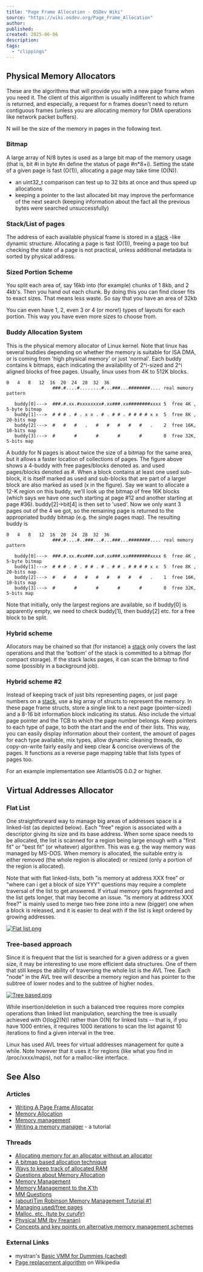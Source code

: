 ```yaml
---
title: "Page Frame Allocation - OSDev Wiki"
source: "https://wiki.osdev.org/Page_Frame_Allocation"
author:
published:
created: 2025-06-06
description:
tags:
  - "clippings"
---
```

## Physical Memory Allocators

These are the algorithms that will provide you with a new page frame when you need it. The client of this algorithm is usually indifferent to which frame is returned, and especially, a request for n frames doesn't need to return contiguous frames (unless you are allocating memory for DMA operations like network packet buffers).

N will be the size of the memory in pages in the following text.

### Bitmap

A large array of N/8 bytes is used as a large bit map of the memory usage (that is, bit #i in byte #n define the status of page #n\*8+i). Setting the state of a given page is fast (O(1)), allocating a page may take time (O(N)).

- an uint32\_t comparison can test up to 32 bits at once and thus speed up allocations
- keeping a pointer to the last allocated bit may improve the performance of the next search (keeping information about the fact all the previous bytes were searched unsuccessfully)

### Stack/List of pages

The address of each available physical frame is stored in a [stack](https://wiki.osdev.org/Stack "Stack") -like dynamic structure. Allocating a page is fast (O(1)), freeing a page too but checking the state of a page is not practical, unless additional metadata is sorted by physical address.

### Sized Portion Scheme

You split each area of, say 16kb into (for example) chunks of 1 8kb, and 2 4kb's. Then you hand out each chunk. By doing this you can find closer fits to exact sizes. That means less waste. So say that you have an area of 32kb

You can even have 1, 2, even 3 or 4 (or more!) types of layouts for each portion. This way you have even more sizes to choose from.

### Buddy Allocation System

This is the physical memory allocator of Linux kernel. Note that linux has several buddies depending on whether the memory is suitable for ISA DMA, or is coming from 'high physical memory' or just 'normal'. Each buddy contains k bitmaps, each indicating the availability of 2^i-sized and 2^i aligned blocks of free pages. Usually, linux uses from 4K to 512K blocks.

```
0   4   8   12  16  20  24  28  32  36
                 ###.#....#........#...###...########.... real memory pattern

   buddy[0]--->  ###.#.xx.#xxxxxxxx#.xx###.xx########xxxx 5  free 4K , 5-byte bitmap
   buddy[1]--->  # # # . # . x x . # . # # . # # # # x x  5  free 8K , 20-bits map
   buddy[2]--->  #   #   #   .   #   #   #   #   #   .    2  free 16K, 10-bits map
   buddy[3]--->  #       #       #       #       #        0  free 32K, 5-bits map
```

A buddy for N pages is about twice the size of a bitmap for the same area, but it allows a faster location of collections of pages. The figure above shows a 4-buddy with free pages/blocks denoted as. and used pages/blocks denoted as #. When a block contains at least one used sub-block, it is itself marked as used and sub-blocks that are part of a larger block are also marked as used (x in the figure). Say we want to allocate a 12-K region on this buddy, we'll look up the bitmap of free 16K blocks (which says we have one such starting at page #12 and another starting at page #36). buddy\[2\]->bit\[4\] is then set to 'used'. Now we only want 3 pages out of the 4 we got, so the remaining page is returned to the appropriated buddy bitmap (e.g. the single pages map). The resulting buddy is

```
0   4   8   12  16  20  24  28  32  36
                 ###.#....#..###...#...###...########.... real memory pattern

   buddy[0]--->  ###.#.xx.#xx###.xx#.xx###.xx########xxxx 6  free 4K , 5-byte bitmap
   buddy[1]--->  # # # . # . # # . # . # # . # # # # x x  5  free 8K , 20-bits map
   buddy[2]--->  #   #   #   #   #   #   #   #   #   .    1  free 16K, 10-bits map
   buddy[3]--->  #       #       #       #       #        0  free 32K, 5-bits map
```

Note that initially, only the largest regions are available, so if buddy\[0\] is apparently empty, we need to check buddy\[1\], then buddy\[2\] etc. for a free block to be split.

### Hybrid scheme

Allocators may be chained so that (for instance) a [stack](https://wiki.osdev.org/Stack "Stack") only covers the last operations and that the 'bottom' of the stack is committed to a bitmap (for compact storage). If the stack lacks pages, it can scan the bitmap to find some (possibly in a background job).

### Hybrid scheme #2

Instead of keeping track of just bits representing pages, or just page numbers on a [stack](https://wiki.osdev.org/Stack "Stack"), use a big array of structs to represent the memory. In these page frame structs, store a single link to a next page (pointer-sized) and a 8-16 bit information block indicating its status. Also include the virtual page pointer and the TCB to which the page number belongs. Keep pointers to each type of page, to both the start and the end of their lists. This way, you can easily display information about their content, the amount of pages for each type available, mix types, allow dynamic cleaning threads, do copy-on-write fairly easily and keep clear & concise overviews of the pages. It functions as a reverse page mapping table that lists types of pages too.

For an example implementation see AtlantisOS 0.0.2 or higher.

## Virtual Addresses Allocator

### Flat List

One straightforward way to manage big areas of addresses space is a linked-list (as depicted below). Each "free" region is associated with a descriptor giving its size and its base address. When some space needs to be allocated, the list is scanned for a region being large enough with a "first fit" or "best fit" (or whatever) algorithm. This was e.g. the way memory was managed by MS-DOS. When memory is allocated, the suitable entry is either removed (the whole region is allocated) or resized (only a portion of the region is allocated).

Note that with flat linked-lists, both "is memory at address XXX free" or "where can i get a block of size YYY" questions may require a complete traversal of the list to get answered. If virtual memory gets fragmented and the list gets longer, that may become an issue. "Is memory at address XXX free?" is mainly used to merge two free zone into a new (bigger) one when a block is released, and it is easier to deal with if the list is kept ordered by growing addresses.

[![Flat list.png](https://wiki.osdev.org/images/a/a4/Flat_list.png)](https://wiki.osdev.org/File:Flat_list.png)

### Tree-based approach

Since it is frequent that the list is searched for a given address or a given size, it may be interesting to use more efficient data structures. One of them that still keeps the ability of traversing the whole list is the AVL Tree. Each "node" in the AVL tree will describe a memory region and has pointer to the subtree of lower nodes and to the subtree of higher nodes.

[![Tree based.png](https://wiki.osdev.org/images/6/67/Tree_based.png)](https://wiki.osdev.org/File:Tree_based.png)

While insertion/deletion in such a balanced tree requires more complex operations than linked list manipulation, searching the tree is usually achieved with O(log2(N)) rather than O(N) for linked lists -- that is, if you have 1000 entries, it requires 1000 iterations to scan the list against 10 iterations to find a given interval in the tree.

Linux has used AVL trees for virtual addresses management for quite a while. Note however that it uses it for regions (like what you find in /proc/xxxx/maps), not for a malloc-like interface.

## See Also

### Articles

- [Writing A Page Frame Allocator](https://wiki.osdev.org/Writing_A_Page_Frame_Allocator "Writing A Page Frame Allocator")
- [Memory Allocation](https://wiki.osdev.org/Memory_Allocation "Memory Allocation")
- [Memory management](https://wiki.osdev.org/Memory_management "Memory management")
- [Writing a memory manager](https://wiki.osdev.org/Writing_a_memory_manager "Writing a memory manager") - a tutorial

### Threads

- [Allocating memory for an allocator without an allocator](http://forum.osdev.org/viewtopic.php?t=11320 "topic:11320")
- [A bitmap based allocation technique](http://forum.osdev.org/viewtopic.php?t=9450 "topic:9450")
- [Ways to keep track of allocated RAM](http://forum.osdev.org/viewtopic.php?t=8489 "topic:8489")
- [Questions about Memory Allocation](http://forum.osdev.org/viewtopic.php?t=8463 "topic:8463")
- [Memory Management](http://forum.osdev.org/viewtopic.php?t=8387 "topic:8387")
- [Memory Management to the X'th](http://forum.osdev.org/viewtopic.php?t=8325 "topic:8325")
- [MM Questions](http://forum.osdev.org/viewtopic.php?t=9036 "topic:9036")
- [(about)Tim Robinson Memory Management Tutorial #1](http://forum.osdev.org/viewtopic.php?t=8741 "topic:8741")
- [Managing used/free pages](http://forum.osdev.org/viewtopic.php?t=9781 "topic:9781")
- [Malloc, etc. (tute by curufir)](http://forum.osdev.org/viewtopic.php?t=10279 "topic:10279")
- [Physical MM (by Freanan)](http://forum.osdev.org/viewtopic.php?t=10747 "topic:10747")
- [Concepts and key points on alternative memory management schemes](http://forum.osdev.org/viewtopic.php?p=195116#p195116 "post:195116")

### External Links

- mystran's [Basic VMM for Dummies (cached)](http://replay.web.archive.org/20081206102136/http://www.cs.hut.fi/~tvoipio/memtutor.html)
- [Page replacement algorithm](https://wikipedia.org/wiki/Page_replacement_algorithm "wikipedia:Page replacement algorithm") on Wikipedia